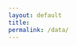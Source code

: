 ```yaml
---
layout: default
title:
permalink: /data/
---
```

<!---
List of data sets
====================


data      |  |  format  (download)  |  |  description               
----------|--|----------------------|--|--------------------------  
marathon| |[Rdata](http://alecri.github.io/downloads/data/marathon.Rdata), [dta](http://alecri.github.io/downloads/data/marathon.dta), [sav](http://alecri.github.io/downloads/data/marathon.sav), [sas7bdat](http://alecri.github.io/downloads/data/marathon.sas7bdat), [txt](http://alecri.github.io/downloads/data/marathon.txt), [csv](http://alecri.github.io/downloads/data/marathon.csv), [xlslx](http://alecri.github.io/downloads/data/marathon.xlsx) | | Hyponathremia  
lowbwt| |[Rdata](http://alecri.github.io/downloads/data/lowbwt.Rdata), [dta](http://alecri.github.io/downloads/data/lowbwt.dta), [sav](http://alecri.github.io/downloads/data/lowbwt.sav), [sas7bdat](http://alecri.github.io/downloads/data/lowbwt.sas7bdat), [txt](http://alecri.github.io/downloads/data/lowbwt.txt), [csv](http://alecri.github.io/downloads/data/lowbwt.csv) | | Low Birth Weight  
orca| |[Rdata](http://www.stats4life.se/data/oralca.rda), [dta](http://www.stats4life.se/data/oralca.dta), [sav](http://www.stats4life.se/data/oralca.sav), [sas7bdat](http://www.stats4life.se/data/oralca.sas7bdat), [txt](http://alecri.github.io/downloads/data/lowbwt.txt), [csv](http://www.stats4life.se/data/oralca.csv) | | Oral Cancer  
whitehall | | [csv](http://alecri.github.io/downloads/data/whitehall.csv) | | Whitehall study   
-->
